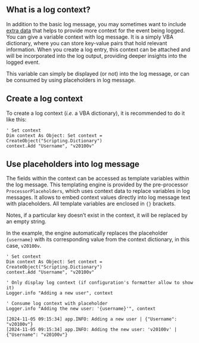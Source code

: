 ## What is a log context?

In addition to the basic log message, you may sometimes want to include [extra data](../introduction.html#adding-metadatas-in-log-records) that helps to provide more context for the event being logged. You can give a variable context with log message. It is a simply VBA dictionary, where you can store key-value pairs that hold relevant information. When you create a log entry, this context can be attached and will be incorporated into the log output, providing deeper insights into the logged event.

This variable can simply be displayed (or not) into the log message, or can be consumed by using placeholders in log message.


## Create a log context

To create a log context (*i.e.* a VBA dictionary), it is recommended to do it like this:

```vbscript
' Set context 
Dim context As Object: Set context = CreateObject("Scripting.Dictionary")
context.Add "Username", "v20100v"
```


## Use placeholders into log message

The fields within the context can be accessed as template variables within the log message. This templating engine is provided by the pre-processor `ProcessorPlaceholders`, which uses context data to replace variables in log messages. It allows to embed context values directly into log message text with placeholders. All template variables are enclosed in `{}` brackets.

Notes, if a particular key doesn’t exist in the context, it will be replaced by an empty string.

In the example, the engine automatically replaces the placeholder `{username}` with its corresponding value from the context dictionary, in this case, `v20100v`.

```vbscript
' Set context 
Dim context As Object: Set context = CreateObject("Scripting.Dictionary")
context.Add "Username", "v20100v"

' Only display log context (if configuration's formatter allow to show it)
Logger.info "Adding a new user", context

' Consume log context with placeholder
Logger.info "Adding the new user: '{username}'", context
```

``` title='Result'
[2024-11-05 09:15:34] app.INFO: Adding a new user | {"Username": "v20100v"}
[2024-11-05 09:15:34] app.INFO: Adding the new user: 'v20100v' | {"Username": "v20100v"}
```